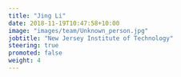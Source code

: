 ```yaml
---
title: "Jing Li"
date: 2018-11-19T10:47:58+10:00
image: "images/team/Unknown_person.jpg"
jobtitle: "New Jersey Institute of Technology"
steering: true
promoted: false
weight: 4
---
```

